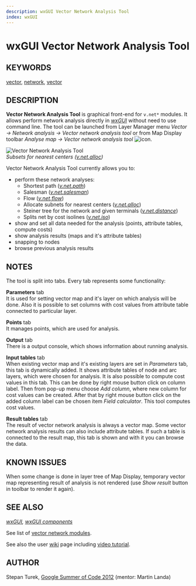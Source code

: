 ```yaml
---
description: wxGUI Vector Network Analysis Tool
index: wxGUI
---
```


# wxGUI Vector Network Analysis Tool

## KEYWORDS

[vector](vector.md), [network](topic_network.md),
[vector](keywords.md#vector)

## DESCRIPTION

**Vector Network Analysis Tool** is graphical front-end for `v.net*`
modules. It allows perform network analysis directly in
*[wxGUI](wxGUI.md)* without need to use command line. The tool can be
launched from Layer Manager menu *Vector → Network analysis → Vector
network analysis tool* or from Map Display toolbar *Analyse map → Vector
network analysis tool* ![icon](icons/vector-tools.png).

![Vector Network Analysis Tool](wxGUI_vnet.jpg)  
*Subsets for nearest centers ([v.net.alloc](v.net.alloc.md))*

Vector Network Analysis Tool currently allows you to:

- perform these network analyses:
  - Shortest path (*[v.net.path](v.net.path.md)*)
  - Salesman (*[v.net.salesman](v.net.salesman.md)*)
  - Flow (*[v.net.flow](v.net.flow.md)*)
  - Allocate subnets for nearest centers
    (*[v.net.alloc](v.net.alloc.md)*)
  - Steiner tree for the network and given terminals
    (*[v.net.distance](v.net.distance.md)*)
  - Splits net by cost isolines (*[v.net.iso](v.net.iso.md)*)
- show and set all data needed for the analysis (points, attribute
  tables, compute costs)
- show analysis results (maps and it's attribute tables)
- snapping to nodes
- browse previous analysis results

## NOTES

The tool is split into tabs. Every tab represents some functionality:

**Parameters** tab  
It is used for setting vector map and it's layer on which analysis will
be done. Also it is possible to set columns with cost values from
attribute table connected to particular layer.

**Points** tab  
It manages points, which are used for analysis.

**Output** tab  
There is a output console, which shows information about running
analysis.

**Input tables** tab  
When existing vector map and it's existing layers are set in
*Parameters* tab, this tab is dynamically added. It shows attribute
tables of node and arc layers, which were chosen for analysis. It is
also possible to compute cost values in this tab. This can be done by
right mouse button click on column label. Then from pop-up menu choose
*Add column*, where new column for cost values can be created. After
that by right mouse button click on the added column label can be chosen
item *Field calculator*. This tool computes cost values.

**Result tables** tab  
The result of vector network analysis is always a vector map. Some
vector network analysis results can also include attribute tables. If
such a table is connected to the result map, this tab is shown and with
it you can browse the data.

## KNOWN ISSUES

When some change is done in layer tree of Map Display, temporary vector
map representing result of analysis is not rendered (use *Show result*
button in toolbar to render it again).

## SEE ALSO

*[wxGUI](wxGUI.md), [wxGUI components](wxGUI.components.md)*

See list of [vector network modules](topic_network.md).

See also the user
[wiki](https://grasswiki.osgeo.org/wiki/WxGUI_Vector_Network_Analysis_Tool)
page including [video
tutorial](https://grasswiki.osgeo.org/wiki/WxGUI-Vector-Network-Analysis-Tool#Video-tutorial).

## AUTHOR

Stepan Turek, [Google Summer of Code
2012](https://grasswiki.osgeo.org/wiki/GRASS_GSoC_2012_WxGUI_front_end_for_vector_analysis_modules)
(mentor: Martin Landa)
